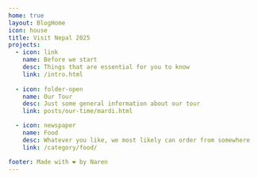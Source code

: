 ```yaml
---
home: true
layout: BlogHome
icon: house
title: Visit Nepal 2025
projects:
  - icon: link
    name: Before we start
    desc: Things that are essential for you to know
    link: /intro.html
    
  - icon: folder-open
    name: Our Tour
    desc: Just some general information about our tour
    link: posts/our-time/mardi.html

  - icon: newspaper
    name: Food
    desc: Whatever you like, we most likely can order from somewhere
    link: /category/food/

footer: Made with ❤️ by Naren
---
```

